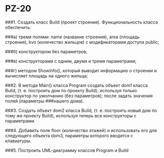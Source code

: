 # PZ-20
###1. Создать класс Build (проект строения). Функциональность класса обеспечить:

###а) тремя полями: name (название строения), area (площадь строения), kvo (количество жильцов) с модификаторами доступа public;

###б) конструктором без параметров;

###в) конструкторами с одним, двумя и тремя параметрами;

###г) методом ShowInfo(), который выводит информацию о строении и вычисляет площадь на одного жильца;

###2. В методе Main() класса Program создать объект dom1 класса Build, (т. е. построить дом по проекту Build), используя только конструктор по умолчанию (без параметров); после задать значения полей (параметры ###нашего дома).

###3. Создать объект dom2 класса Build, (т. е. построить новый дом по тому же проекту Build), используя теперь все конструкторы с параметрами.

###4. Добавить поле floor (количество этажей) и использовать его для следующего объекта dom3, параметры которого вводятся с клавиатуры.

###5. Построить UML-диаграмму классов Program и Build

